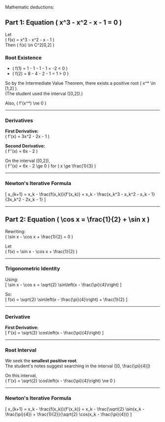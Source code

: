 Mathematic deductions:

## Part 1: Equation \( x^3 - x^2 - x - 1 = 0 \)

Let  
\( f(x) = x^3 - x^2 - x - 1 \)  
Then \( f(x) \in C^2[0,2] \)

### Root Existence

- \( f(1) = 1 - 1 - 1 - 1 = -2 < 0 \)  
- \( f(2) = 8 - 4 - 2 - 1 = 1 > 0 \)

So by the Intermediate Value Theorem, there exists a positive root \( x^* \in [1,2] \).  
(The student used the interval \([0,2]\).)

Also, \( f'(x^*) \ne 0 \)

---

### Derivatives

**First Derivative:**  
\( f'(x) = 3x^2 - 2x - 1 \)

**Second Derivative:**  
\( f''(x) = 6x - 2 \)

On the interval \([0,2]\),  
\( f''(x) = 6x - 2 \ge 0 \) for \( x \ge \frac{1}{3} \)

---

### Newton's Iterative Formula

\[
x_{k+1} = x_k - \frac{f(x_k)}{f'(x_k)} = x_k - \frac{x_k^3 - x_k^2 - x_k - 1}{3x_k^2 - 2x_k - 1}
\]

---

## Part 2: Equation \( \cos x = \frac{1}{2} + \sin x \)

Rewriting:  
\( \sin x - \cos x + \frac{1}{2} = 0 \)

Let  
\( f(x) = \sin x - \cos x + \frac{1}{2} \)

---

### Trigonometric Identity

Using:  
\[
\sin x - \cos x = \sqrt{2} \sin\left(x - \frac{\pi}{4}\right)
\]

So:  
\[
f(x) = \sqrt{2} \sin\left(x - \frac{\pi}{4}\right) + \frac{1}{2}
\]

---

### Derivative

**First Derivative:**  
\[
f'(x) = \sqrt{2} \cos\left(x - \frac{\pi}{4}\right)
\]

---

### Root Interval

We seek the **smallest positive root**.  
The student's notes suggest searching in the interval \([0, \frac{\pi}{4}]\)

On this interval,  
\( f'(x) = \sqrt{2} \cos\left(x - \frac{\pi}{4}\right) \ne 0 \)

---

### Newton's Iterative Formula

\[
x_{k+1} = x_k - \frac{f(x_k)}{f'(x_k)} = x_k - \frac{\sqrt{2} \sin(x_k - \frac{\pi}{4}) + \frac{1}{2}}{\sqrt{2} \cos(x_k - \frac{\pi}{4})}
\]
